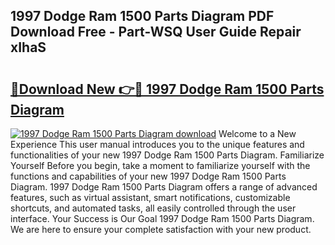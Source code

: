 ## 1997 Dodge Ram 1500 Parts Diagram PDF Download Free - Part-WSQ User Guide Repair xIhaS

# <h2><a href="http://dfihov.blite.top/?on=1997+Dodge+Ram+1500+Parts+Diagram">🔗Download New 👉🔴 1997 Dodge Ram 1500 Parts Diagram</a></h2>

[![1997 Dodge Ram 1500 Parts Diagram download](https://i.imgur.com/lujVjoI.png)](http://dfihov.blite.top/?on=1997+Dodge+Ram+1500+Parts+Diagram)
Welcome to a New Experience This user manual introduces you to the unique features and functionalities of your new 1997 Dodge Ram 1500 Parts Diagram. Familiarize Yourself Before you begin, take a moment to familiarize yourself with the functions and capabilities of your new 1997 Dodge Ram 1500 Parts Diagram. 1997 Dodge Ram 1500 Parts Diagram offers a range of advanced features, such as virtual assistant, smart notifications, customizable shortcuts, and automated tasks, all easily controlled through the user interface. Your Success is Our Goal 1997 Dodge Ram 1500 Parts Diagram. We are here to ensure your complete satisfaction with your new product.
